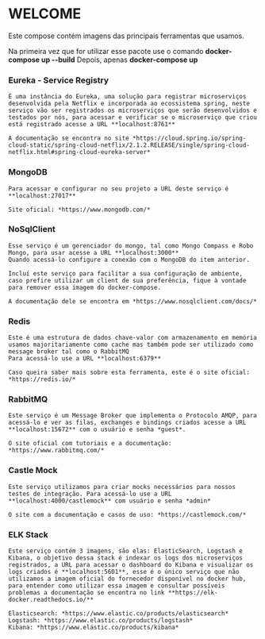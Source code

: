 # WELCOME

Este compose contém imagens das principais ferramentas que usamos.

Na primeira vez que for utilizar esse pacote use o comando **docker-compose up --build**
Depois, apenas **docker-compose up**

### Eureka - Service Registry

	É uma instância do Eureka, uma solução para registrar microserviços desenvolvida pela Netflix e incorporada ao ecossistema spring, neste serviço vão ser registrados os microserviços que serão desenvolvidos e testados por nós, para acessar e verificar se o microserviço que criou está registrado acesse a URL **localhost:8761**
	
	A documentação se encontra no site *https://cloud.spring.io/spring-cloud-static/spring-cloud-netflix/2.1.2.RELEASE/single/spring-cloud-netflix.html#spring-cloud-eureka-server*

### MongoDB

	Para acessar e configurar no seu projeto a URL deste serviço é **localhost:27017**
	
	Site oficial: *https://www.mongodb.com/*
	
### NoSqlClient
	
	Esse serviço é um gerenciador do mongo, tal como Mongo Compass e Robo Mongo, para usar acesse a URL **localhost:3000**
	Quando acessá-lo configure a conexão com o MongoDB do item anterior.
	
	Incluí este serviço para facilitar a sua configuração de ambiente, caso prefire utilizar um client de sua preferência, fique à vontade para remover essa imagem do docker-compose.
	
	A documentação dele se encontra em *https://www.nosqlclient.com/docs/*
	
### Redis 
	
	Este é uma estrutura de dados chave-valor com armazenamento em memória usamos majoritariamente como cache mas também pode ser utilizado como message broker tal como o RabbitMQ
	Para acessá-lo use a URL **localhost:6379**
	
	Caso queira saber mais sobre esta ferramenta, este é o site oficial: *https://redis.io/*
	
### RabbitMQ

	Este serviço é um Message Broker que implementa o Protocolo AMQP, para acessá-lo e ver as filas, exchanges e bindings criados acesse a URL **localhost:15672** com o usuário e senha *guest*. 
	
	O site oficial com tutoriais e a documentação: *https://www.rabbitmq.com/*
	
### Castle Mock

	Este serviço utilizamos para criar mocks necessários para nossos testes de integração. Para acessá-lo use a URL **localhost:4000/castlemock** com usuário e senha *admin*
	
	O site com a documentação e casos de uso: *https://castlemock.com/*

### ELK Stack

	Este serviço contém 3 imagens, são elas: ElasticSearch, Logstash e Kibana, o objetivo dessa stack é indexar os logs dos microserviços registrados, a URL para acessar o dashboard do Kibana e visualizar os logs criados é **localhost:5601**, esse é o único serviço que não utilizamos a imagem oficial do fornecedor disponível no docker hub, para entender como utilizar essa imagem e consultar possíveis problemas a documentação se encontra no link **https://elk-docker.readthedocs.io/**
	
	Elasticsearch: *https://www.elastic.co/products/elasticsearch*
	Logstash: *https://www.elastic.co/products/logstash*
	Kibana: *https://www.elastic.co/products/kibana*
	


